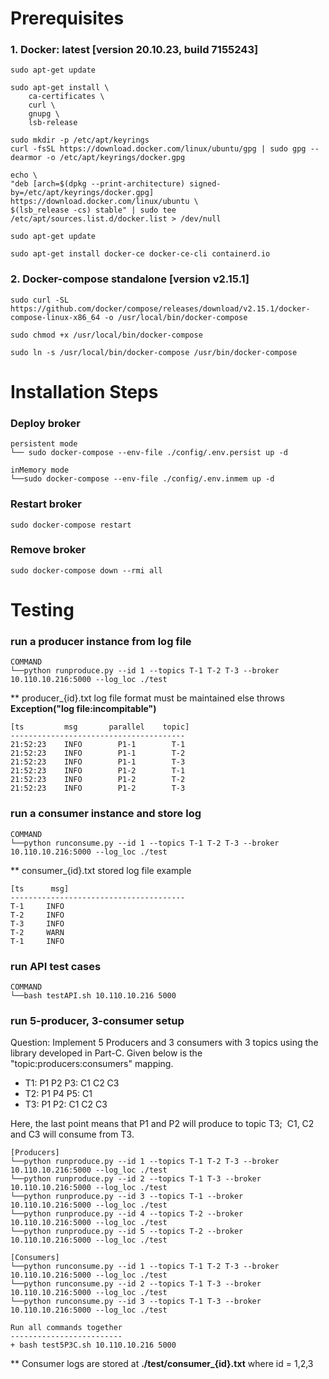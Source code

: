 # Prerequisites

### 1. Docker: latest [version 20.10.23, build 7155243]

    sudo apt-get update

    sudo apt-get install \
        ca-certificates \
        curl \
        gnupg \
        lsb-release

    sudo mkdir -p /etc/apt/keyrings
    curl -fsSL https://download.docker.com/linux/ubuntu/gpg | sudo gpg --dearmor -o /etc/apt/keyrings/docker.gpg

    echo \
    "deb [arch=$(dpkg --print-architecture) signed-by=/etc/apt/keyrings/docker.gpg] https://download.docker.com/linux/ubuntu \
    $(lsb_release -cs) stable" | sudo tee /etc/apt/sources.list.d/docker.list > /dev/null

    sudo apt-get update

    sudo apt-get install docker-ce docker-ce-cli containerd.io

### 2. Docker-compose standalone [version v2.15.1]
    sudo curl -SL https://github.com/docker/compose/releases/download/v2.15.1/docker-compose-linux-x86_64 -o /usr/local/bin/docker-compose
    
    sudo chmod +x /usr/local/bin/docker-compose
    
    sudo ln -s /usr/local/bin/docker-compose /usr/bin/docker-compose




# Installation Steps

### Deploy broker 
    persistent mode
    └── sudo docker-compose --env-file ./config/.env.persist up -d

    inMemory mode
    └──sudo docker-compose --env-file ./config/.env.inmem up -d

### Restart broker 
    sudo docker-compose restart

### Remove broker
    sudo docker-compose down --rmi all

# Testing

### run a producer instance from log file
    COMMAND
    └──python runproduce.py --id 1 --topics T-1 T-2 T-3 --broker 10.110.10.216:5000 --log_loc ./test

** producer_{id}.txt log file format must be maintained else throws <strong>Exception("log file:incompitable")</strong>

    [ts         msg       parallel    topic]
    ---------------------------------------
    21:52:23	INFO		P1-1		T-1
    21:52:23	INFO		P1-1		T-2
    21:52:23	INFO		P1-1		T-3
    21:52:23	INFO		P1-2		T-1
    21:52:23	INFO		P1-2		T-2
    21:52:23	INFO		P1-2		T-3

### run a consumer instance and store log
    COMMAND
    └──python runconsume.py --id 1 --topics T-1 T-2 T-3 --broker 10.110.10.216:5000 --log_loc ./test

** consumer_{id}.txt stored log file example 

    [ts      msg]
    ---------------------------------------
    T-1     INFO
    T-2     INFO
    T-3     INFO
    T-2     WARN
    T-1     INFO

### run API test cases
    COMMAND
    └──bash testAPI.sh 10.110.10.216 5000

### run 5-producer, 3-consumer setup
Question: Implement 5 Producers and 3 consumers with 3 topics using the library developed in Part-C. Given below is the "topic:producers:consumers" mapping.

+ T1: P1 P2 P3: C1 C2 C3
+ T2: P1 P4 P5: C1 
+ T3: P1 P2: C1 C2 C3

Here, the last point means that P1 and P2 will produce to topic T3;  C1, C2 and C3 will consume from T3.

    [Producers]
    └──python runproduce.py --id 1 --topics T-1 T-2 T-3 --broker 10.110.10.216:5000 --log_loc ./test
    └──python runproduce.py --id 2 --topics T-1 T-3 --broker 10.110.10.216:5000 --log_loc ./test
    └──python runproduce.py --id 3 --topics T-1 --broker 10.110.10.216:5000 --log_loc ./test
    └──python runproduce.py --id 4 --topics T-2 --broker 10.110.10.216:5000 --log_loc ./test
    └──python runproduce.py --id 5 --topics T-2 --broker 10.110.10.216:5000 --log_loc ./test

    [Consumers]
    └──python runconsume.py --id 1 --topics T-1 T-2 T-3 --broker 10.110.10.216:5000 --log_loc ./test
    └──python runconsume.py --id 2 --topics T-1 T-3 --broker 10.110.10.216:5000 --log_loc ./test
    └──python runconsume.py --id 3 --topics T-1 T-3 --broker 10.110.10.216:5000 --log_loc ./test

    Run all commands together
    -------------------------
    + bash test5P3C.sh 10.110.10.216 5000

** Consumer logs are stored at <strong>./test/consumer_{id}.txt</strong> where id = 1,2,3